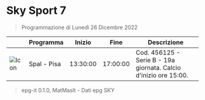 # Sky Sport 7
> Programmazione di Lunedì 26 Dicembre 2022

||Programma|Inizio|Fine|Descrizione|
|---|---|---|---|---|
|![Icon](https://guidatv.sky.it/uuid/800c0505-23b5-47c1-bb19-4a45e8b1de05/cover?md5ChecksumParam=052896b5f43c6f88916698c635d2f399)|Spal - Pisa|13:30:00|17:00:00|Cod. 456125 - Serie B - 19a giornata. Calcio d&#039;inizio ore 15:00.



 > epg-it 0.1.0, MatMasIt - Dati epg SKY